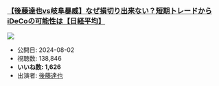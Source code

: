 ### [【後藤達也vs岐阜暴威】なぜ損切り出来ない？短期トレードからiDeCoの可能性は【日経平均】](https://www.youtube.com/watch?v=17A64EJ_v18)
[![](https://img.youtube.com/vi/17A64EJ_v18/sddefault.jpg)](https://www.youtube.com/watch?v=17A64EJ_v18)
-   公開日: 2024-08-02
-   視聴数: 138,846
-   **いいね数: 1,626**
-   出演者: [後藤達也](/rehacq_fan/people/後藤達也 "wikilink")
